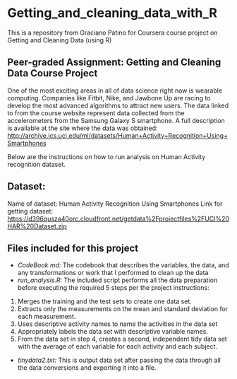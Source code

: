# Getting_and_cleaning_data_with_R

This is a repository from Graciano Patino for Coursera course project on Getting and Cleaning Data (using R)

## Peer-graded Assignment: Getting and Cleaning Data Course Project

One of the most exciting areas in all of data science right now is wearable computing. Companies like Fitbit, Nike, and Jawbone Up are racing to develop the most advanced algorithms to attract new users. The data linked to from the course website represent data collected from the accelerometers from the Samsung Galaxy S smartphone. A full description is available at the site where the data was obtained: <http://archive.ics.uci.edu/ml/datasets/Human+Activity+Recognition+Using+Smartphones> 

Below are the instructions on how to run analysis on Human Activity recognition dataset.

## Dataset:

Name of dataset: Human Activity Recognition Using Smartphones
Link for getting dataset: <https://d396qusza40orc.cloudfront.net/getdata%2Fprojectfiles%2FUCI%20HAR%20Dataset.zip>

## Files included for this project

* _CodeBook.md:_ The codebook that describes the variables, the data, and any transformations or work that I performed to clean up the data
* _run_analysis.R:_ The included script performs all the data preparation before executing the required 5 steps per the project instructions:
1) Merges the training and the test sets to create one data set.
2) Extracts only the measurements on the mean and standard deviation for each measurement. 
3) Uses descriptive activity names to name the activities in the data set
4) Appropriately labels the data set with descriptive variable names. 
5) From the data set in step 4, creates a second, independent tidy data set with the average of each variable for each activity and each subject.
* _tinydata2.txt:_ This is output data set after passing the data through all the data conversions and exporting it into a file.
